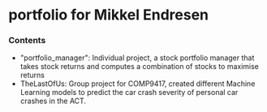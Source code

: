 # portfolio for Mikkel Endresen

### Contents ###
- "portfolio_manager": Individual project, a stock portfolio manager that takes stock returns and computes a combination of stocks to maximise returns
- TheLastOfUs: Group project for COMP9417, created different Machine Learning models to predict the car crash severity of personal car crashes in the ACT.
